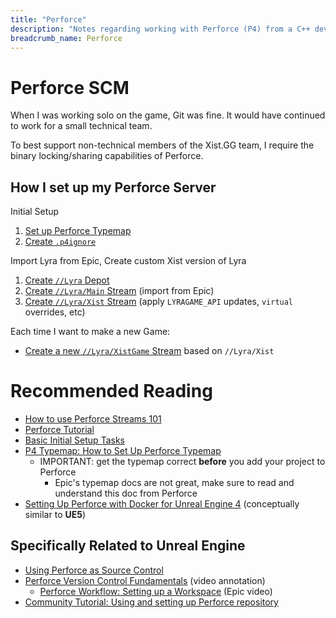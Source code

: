 ```yaml
---
title: "Perforce"
description: "Notes regarding working with Perforce (P4) from a C++ dev perspective."
breadcrumb_name: Perforce
---
```


# Perforce SCM

When I was working solo on the game, Git was fine.
It would have continued to work for a small technical team.

To best support non-technical members of the Xist.GG team,
I require the binary locking/sharing capabilities of Perforce.


## How I set up my Perforce Server

Initial Setup
1. [Set up Perforce Typemap](./Typemap)
2. [Create `.p4ignore`](./p4ignore)

Import Lyra from Epic, Create custom Xist version of Lyra
1. [Create `//Lyra` Depot](./How-to-Create-Lyra-Depot)
2. [Create `//Lyra/Main` Stream](./How-to-Create-Lyra-Main-Stream) (import from Epic)
3. [Create `//Lyra/Xist` Stream](./How-to-Create-Lyra-Xist-Stream) (apply `LYRAGAME_API` updates, `virtual` overrides, etc)

Each time I want to make a new Game:

- [Create a new `//Lyra/XistGame` Stream](./How-to-Create-Lyra-Xist-Game-Stream) based on `//Lyra/Xist`


# Recommended Reading

- [How to use Perforce Streams 101](https://www.perforce.com/blog/vcs/how-use-perforce-streams-101)
- [Perforce Tutorial](https://www.perforce.com/manuals/p4guide/Content/P4Guide/chapter.tutorial.html)
- [Basic Initial Setup Tasks](https://www.perforce.com/manuals/p4guide/Content/P4Guide/basic-tasks.initial.html)
- [P4 Typemap: How to Set Up Perforce Typemap](https://www.perforce.com/blog/vcs/perforce-p4-typemap)
  - IMPORTANT: get the typemap correct **before** you add your project to Perforce
    - Epic's typemap docs are not great, make sure to read and understand this doc from Perforce
- [Setting Up Perforce with Docker for Unreal Engine 4](https://www.froyok.fr/blog/2018-09-setting-up-perforce-with-docker-for-unreal-engine-4/) (conceptually similar to **UE5**)


## Specifically Related to Unreal Engine

- [Using Perforce as Source Control](https://docs.unrealengine.com/5.1/en-US/using-perforce-as-source-control-for-unreal-engine/)
- [Perforce Version Control Fundamentals](./Annotations/Inside-Unreal/EpicGames-Version-Control-Fundamentals) (video annotation)
  - [Perforce Workflow: Setting up a Workspace](https://youtu.be/JxXydvG4mlI?t=1898) (Epic video)
- [Community Tutorial: Using and setting up Perforce repository](https://dev.epicgames.com/community/learning/tutorials/Gxoj/unreal-engine-using-and-setting-up-perforce-repository)
